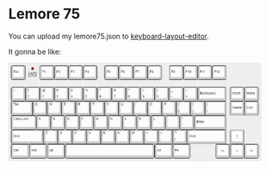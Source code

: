 # Lemore 75

You can upload my lemore75.json to [keyboard-layout-editor](http://www.keyboard-layout-editor.com/).

It gonna be like:

![](lemore75.png)

